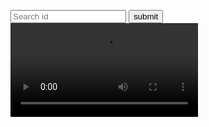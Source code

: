 <html lang="en">

<head>
    <meta charset="UTF-8">
    <meta name="viewport" content="width=device-width, initial-scale=1.0">
    <title>Github Profile Search</title>
  <style>
    body {
    background-image: url("https://www.hp.com/us-en/shop/app/assets/images/uploads/prod/searching-images1619473572572954.jpg?impolicy=Png_Res&imdensity=1&imwidth=600");
}

#inputtext {
    width: 70%;
    height: 12rem;
    position: relative;
    left: 15rem;
    top: 5rem;
    justify-content: center;
    font-size: 65px;
    display: inline-block;
    justify-items: center;
}

button {
    width: 20%;
    height: 5rem;
    position: relative;
    top: 12rem;
    left: -14rem;
}

#result {
    position: absolute;
    left: 35rem;
    top: 30rem;
    font-size: 30px;
}

@media only screen and (max-width: 980px) {
    body {
        width: 100%;
        height: 100%;
        background-image: url("https://searchengineland.com/wp-content/seloads/2015/01/future-search-box-ss-1920.jpg");
        background-repeat: no-repeat;
        background-size: 100% 1000%;
        /* background-size: 100rem 120rem; */
    }

    #inputtext {
        width: 50%;
        height: 15rem;
        position: absolute;
        left: 17rem;
        top: 50rem;
    }

    button {
        width: 20%;
        height: 5rem;
        position: relative;
        top: 70rem;
        left: 25rem;
    }

    #result {
        position: absolute;
        left: 20rem;
        top: 85rem;
        font-size: 30px;
    }
    
}
  </style>
</head>

<body>
    <!-- <form id="text" method="get"> -->
        <input type="search" name="" id="inputtext" placeholder="Search id">
        <button type="button" id="searchbtn" onclick="serbtn()">submit</button>
        <div id="result">
        </div>
        <main id="main"></main>
        <div id="video1">
            <video src="" id="video"></video>
        </div>
    <!-- </form> -->
  <script>
    let api = "https://api.github.com/users/"

let form = document.getElementById('text')
let main = document.getElementById('main')

const userser = (name) => {
    axios(name + api)
}

fetch(api)
    .then((resolve) => {
        return resolve.text();
    })
    .catch((err) => {
        console.log(`${err} in api not found`)
    })
    .then((data) => {
        // console.log(data)
    })

const checkele = () => {
    let inputele = document.querySelector('#inputtext')
    input = inputele.value
    console.log(input)
}

let serbtn = () => {
    checkele()
    if (input.length === 0) {
        console.log("Enter id")
    }
    else {
        let item = api + input
        alert("Plase Wait Id is Searching")
        let vi = document.getElementById('video')
        console.log(vi)
        vi = vi.src
        vi= ("https://cdn.pixabay.com/video/2023/07/24/173102-848555581_large.mp4")
        console.log(vi)
        setTimeout(() => {
            fetch(item)
                .then((response) => {
                    return response.json()
                })
                .then((data) => {
                    console.log(data)
                    document.getElementById('result').innerText = `user: ${data.login}\n Name: ${data.name}\nPublic Repos: ${data.public_repos}`
                    window.open(`https://github.com/${data.login}`, '_blank')
                })
                .catch((err) => {
                    console.log(err)
                    document.getElementById('result').innerText = "user not found Please Try again"
                })
            }, 2000);
        }
}
  </script>
</body>

</html>
